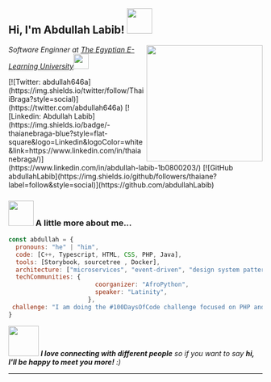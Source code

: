 <h2> Hi, I'm Abdullah Labib! <img src="https://media.giphy.com/media/mqQN901gsX0HgF6LjF/giphy.gif" width="50"></h2>
<img align='right' src="https://media.giphy.com/media/ge7l7e5EiHUYI3e71P/giphy.gif" width="230">
<p><em>Software Enginner at <a href="https://www.eelu.edu.eg/en/">The Egyptian E-Learning University</a><img src="https://media.giphy.com/media/fYSnHlufseco8Fh93Z/giphy.gif" width="30"></em></p>
[![Twitter: abdullah646a](https://img.shields.io/twitter/follow/ThaiiBraga?style=social)](https://twitter.com/abdullah646a)
[![Linkedin: Abdullah Labib](https://img.shields.io/badge/-thaianebraga-blue?style=flat-square&logo=Linkedin&logoColor=white&link=https://www.linkedin.com/in/thaianebraga/)](https://www.linkedin.com/in/abdullah-labib-1b0800203/)
[![GitHub abdullahLabib](https://img.shields.io/github/followers/thaiane?label=follow&style=social)](https://github.com/abdullahLabib)


### <img src="https://media.giphy.com/media/VgCDAzcKvsR6OM0uWg/giphy.gif" width="50"> A little more about me...  

```javascript
const abdullah = {
  pronouns: "he" | "him",
  code: [C++, Typescript, HTML, CSS, PHP, Java],
  tools: [Storybook, sourcetree , Docker],
  architecture: ["microservices", "event-driven", "design system pattern"],
  techCommunities: {
                        coorganizer: "AfroPython",
                        speaker: "Latinity",
                      },
 challenge: "I am doing the #100DaysOfCode challenge focused on PHP and typescript"
}
```

<img src="https://media.giphy.com/media/VgCDAzcKvsR6OM0uWg/giphy.gif" width="60"> <em><b>I love connecting with different people</b> so if you want to say <b>hi, I'll be happy to meet you more!</b> :)</em>

---
